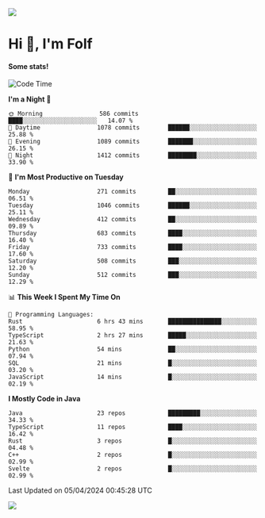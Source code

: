 <img src="https://komarev.com/ghpvc/?username=itsfolf"/>
<h1>Hi 👋, I'm Folf</h1>


#### Some stats!
<!--START_SECTION:waka-->
![Code Time](http://img.shields.io/badge/Code%20Time-2%2C180%20hrs%2044%20mins-blue)

**I'm a Night 🦉** 

```text
🌞 Morning                586 commits         ████░░░░░░░░░░░░░░░░░░░░░   14.07 % 
🌆 Daytime                1078 commits        ██████░░░░░░░░░░░░░░░░░░░   25.88 % 
🌃 Evening                1089 commits        ███████░░░░░░░░░░░░░░░░░░   26.15 % 
🌙 Night                  1412 commits        ████████░░░░░░░░░░░░░░░░░   33.90 % 
```
📅 **I'm Most Productive on Tuesday** 

```text
Monday                   271 commits         ██░░░░░░░░░░░░░░░░░░░░░░░   06.51 % 
Tuesday                  1046 commits        ██████░░░░░░░░░░░░░░░░░░░   25.11 % 
Wednesday                412 commits         ██░░░░░░░░░░░░░░░░░░░░░░░   09.89 % 
Thursday                 683 commits         ████░░░░░░░░░░░░░░░░░░░░░   16.40 % 
Friday                   733 commits         ████░░░░░░░░░░░░░░░░░░░░░   17.60 % 
Saturday                 508 commits         ███░░░░░░░░░░░░░░░░░░░░░░   12.20 % 
Sunday                   512 commits         ███░░░░░░░░░░░░░░░░░░░░░░   12.29 % 
```


📊 **This Week I Spent My Time On** 

```text
💬 Programming Languages: 
Rust                     6 hrs 43 mins       ███████████████░░░░░░░░░░   58.95 % 
TypeScript               2 hrs 27 mins       █████░░░░░░░░░░░░░░░░░░░░   21.63 % 
Python                   54 mins             ██░░░░░░░░░░░░░░░░░░░░░░░   07.94 % 
SQL                      21 mins             █░░░░░░░░░░░░░░░░░░░░░░░░   03.20 % 
JavaScript               14 mins             █░░░░░░░░░░░░░░░░░░░░░░░░   02.19 % 
```

**I Mostly Code in Java** 

```text
Java                     23 repos            █████████░░░░░░░░░░░░░░░░   34.33 % 
TypeScript               11 repos            ████░░░░░░░░░░░░░░░░░░░░░   16.42 % 
Rust                     3 repos             █░░░░░░░░░░░░░░░░░░░░░░░░   04.48 % 
C++                      2 repos             █░░░░░░░░░░░░░░░░░░░░░░░░   02.99 % 
Svelte                   2 repos             █░░░░░░░░░░░░░░░░░░░░░░░░   02.99 % 
```




 Last Updated on 05/04/2024 00:45:28 UTC
<!--END_SECTION:waka-->
<a src="https://discord.com/users/1090088995976925305"><img src="https://lanyard-profile-readme.vercel.app/api/1090088995976925305"/></a></td> 
